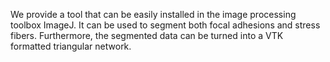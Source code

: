 We provide a tool that can be easily installed in the image processing toolbox ImageJ. It can be used to segment both focal adhesions and stress fibers. Furthermore, the segmented data can be turned into a VTK formatted triangular network.